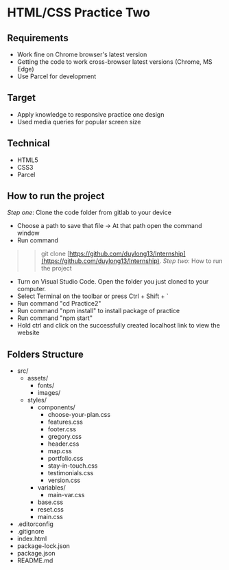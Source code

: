 # HTML/CSS Practice Two

## Requirements
* Work fine on Chrome browser's latest version
* Getting the code to work cross-browser latest versions (Chrome, MS Edge)
* Use Parcel for development

## Target
* Apply knowledge to responsive practice one design
* Used media queries for popular screen size

## Technical
* HTML5
* CSS3
* Parcel

## How to run the project
*Step one*: Clone the code folder from gitlab to your device
* Choose a path to save that file -> At that path open the command window
* Run command
>> git clone [https://github.com/duylong13/Internship](https://github.com/duylong13/Internship).
*Step two*: How to run the project
* Turn on Visual Studio Code. Open the folder you just cloned to your computer.
* Select Terminal on the toolbar or press Ctrl + Shift + `
* Run command "cd Practice2"
* Run command "npm install" to install package of practice
* Run command "npm start"
* Hold ctrl and click on the successfully created localhost link to view the website

## Folders Structure
* src/
  * assets/
    * fonts/
    * images/
  * styles/
    * components/
      * choose-your-plan.css
      * features.css
      * footer.css
      * gregory.css
      * header.css
      * map.css
      * portfolio.css
      * stay-in-touch.css
      * testimonials.css
      * version.css
    * variables/
      * main-var.css
    * base.css
    * reset.css
    * main.css
* .editorconfig
* .gitignore
* index.html
* package-lock.json
* package.json
* README.md

